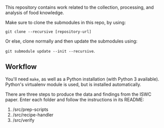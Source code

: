 This repository contains work related to the collection, processing, and analysis of food knowledge.

Make sure to clone the submodules in this repo, by using: 

`git clone --recursive [repository-url]`
 
Or else, clone normally and then update the submodules using:

`git submodule update --init --recursive`.

## Workflow

You'll need `make`, as well as a Python installation (with Python 3 available). Python's virtualenv module is used, but is installed automatically.

There are three steps to produce the data and findings from the ISWC paper. Enter each folder and follow the instructions in its README:

1. /src/prep-scripts
2. /src/recipe-handler
3. /src/verify
